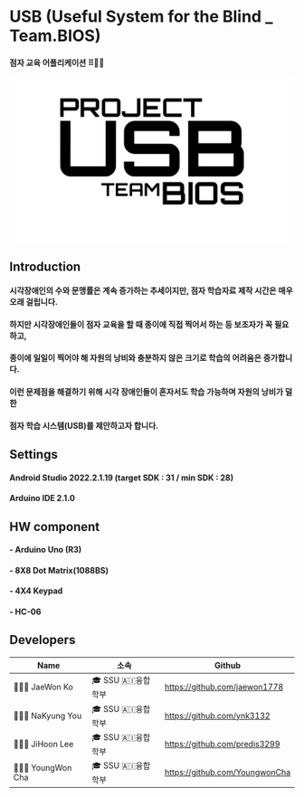 # USB (Useful System for the Blind _ Team.BIOS)
#### 점자 교육 어플리케이션 ⠿🧑‍🦯
![USB_png](https://github.com/jaewon1778/USB/blob/main/USB%20%EC%BA%98%EB%A6%AC%EA%B7%B8%EB%9E%98%ED%94%BC.png)

## Introduction
#### 시각장애인의 수와 문맹률은 계속 증가하는 추세이지만, 점자 학습자료 제작 시간은 매우 오래 걸립니다.
#### 하지만 시각장애인들이 점자 교육을 할 때 종이에 직접 찍어서 하는 등 보조자가 꼭 필요하고,
#### 종이에 일일이 찍어야 해 자원의 낭비와 충분하지 않은 크기로 학습의 어려움은 증가합니다.
#### 이런 문제점을 해결하기 위해 시각 장애인들이 혼자서도 학습 가능하며 자원의 낭비가 덜한
#### 점자 학습 시스템(USB)를 제안하고자 합니다.

## Settings
#### Android Studio 2022.2.1.19 (target SDK : 31 / min SDK : 28)
#### Arduino IDE 2.1.0

## HW component
#### - Arduino Uno (R3)
#### - 8X8 Dot Matrix(1088BS)
#### - 4X4 Keypad
#### - HC-06

## Developers
| Name | 소속 | Github |
|-|-|-|
| 👨🏻‍💻 JaeWon Ko | 🎓 SSU 🇦🇮융합학부 | https://github.com/jaewon1778 |
| 👩🏻‍💻 NaKyung You | 🎓 SSU 🇦🇮융합학부 | https://github.com/ynk3132 |
| 👨🏻‍💻 JiHoon Lee | 🎓 SSU 🇦🇮융합학부 | https://github.com/predis3299 |
| 👩🏻‍💻 YoungWon Cha | 🎓 SSU 🇦🇮융합학부 | https://github.com/YoungwonCha |

